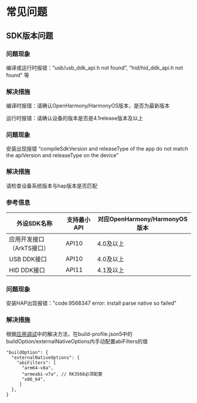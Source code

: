# 常见问题

## SDK版本问题

### 问题现象

编译或运行时报错：“usb/usb_ddk_api.h not found”, "hid/hid_ddk_api.h not found" 等

### 解决措施

编译时报错：请确认OpenHarmony/HarmonyOS版本，是否为最新版本

运行时报错：请确认设备的版本是否是4.1release版本及以上

### 问题现象

安装出现报错 “compileSdkVersion and releaseType of the app do not match the apiVersion and releaseType on the device” 

### 解决措施

请检查设备系统版本与hap版本是否匹配

### 参考信息

| 外设SDK名称 | 支持最小API | 对应OpenHarmony/HarmonyOS版本 |
| ------------ | ------------ | ------------ |
| 应用开发接口（ArkTS接口）| API10 | 4.0及以上 |
| USB DDK接口 | API10 | 4.0及以上 |
| HID DDK接口 | API11 | 4.1及以上 |

### 问题现象

安装HAP出现报错："code:9568347 error: install parse native so failed"

### 解决措施

根据[应用调试](https://developer.huawei.com/consumer/cn/doc/harmonyos-faqs-V5/faqs-app-debugging-V5)中的解决方法，在build-profile.json5中的buildOption/externalNativeOptions内手动配置abiFilters的值

  ```
  "buildOption": {
    "externalNativeOptions": {
      "abiFilters": [
        "arm64-v8a",
        "armeabi-v7a", // RK3568必须配置
        "x86_64",
       ]
    },
  }
  ```
